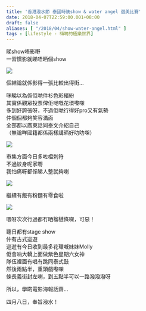 ```yaml
---
title: '香港潑水節 泰國時裝show & water angel 選美比賽'
date: 2018-04-07T22:59:00.001+08:00
draft: false
aliases: [ "/2018/04/show-water-angel.html" ]
tags : [lifestyle - 嗨啲的極樂世界]
---
```


睇show唔影嘢  
一習慣影就睇唔晒個show  

[![](https://c1.staticflickr.com/1/783/41253544572_a30bbb82b3_z.jpg)](https://c1.staticflickr.com/1/783/41253544572_a30bbb82b3_z.jpg)

個結論就係影得一張比較出得街…  
  
咪睇以為係佢哋件衫色彩繽紛  
其實係觀眾投票俾佢哋嘅花環嚟㗎  
多到好誇張呀，不過佢哋行得好pro又有氣勢  
仲個個都夠笑容滿面  
全部都以廣東話同泰文介紹自己  
（無論咩國籍都係兩樣講晒好叻叻㗎）  

[![](https://c1.staticflickr.com/1/805/26424421097_46a8416053_z.jpg)](https://c1.staticflickr.com/1/805/26424421097_46a8416053_z.jpg)

市集方面今日多咗檔刺符  
不過紋身呢家嘢  
我怕痛呀都係睇人整就夠喇  

[![](https://c1.staticflickr.com/1/786/26424427417_bd28fa078b_z.jpg)](https://c1.staticflickr.com/1/786/26424427417_bd28fa078b_z.jpg)

繼續有飯有粉麵有零食啦  

[![](https://c1.staticflickr.com/1/818/40582996424_e79475a4df_z.jpg)](https://c1.staticflickr.com/1/818/40582996424_e79475a4df_z.jpg)

喂呀次次行過都冇晒榴槤條㗎，可惡！  
  
聽日都有stage show  
仲有古式巡遊  
巡遊有今日收到最多花環嘅妹妹Molly  
佢會响大轎上面做紫色星期六女神  
隊伍裡面有唱有跳同泰式鼓  
然後兩點半，重頭戲嚟㗎  
條長義街封左喇，到五點半可以一路潑潑潑呀  
  
所以，學啲電影海報話齋…  
  
  
四月八日，奉旨潑水！
